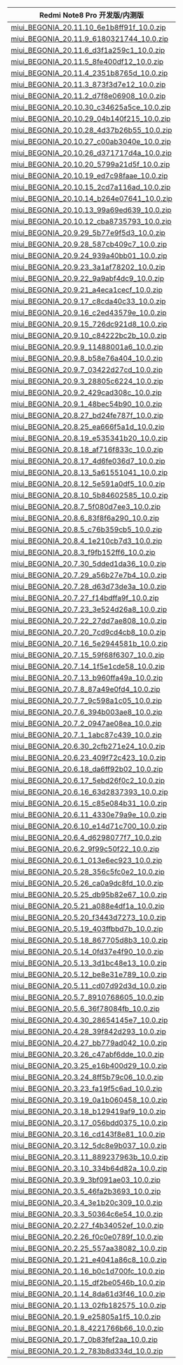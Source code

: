 | Redmi Note8 Pro  开发版/内测版    |
| ---- |
| [miui_BEGONIA_20.11.10_6e1b8ff91f_10.0.zip](https://hugeota.d.miui.com/20.11.10/miui_BEGONIA_20.11.10_6e1b8ff91f_10.0.zip)    |
| [miui_BEGONIA_20.11.9_6180321744_10.0.zip](https://hugeota.d.miui.com/20.11.9/miui_BEGONIA_20.11.9_6180321744_10.0.zip)    |
| [miui_BEGONIA_20.11.6_d3f1a259c1_10.0.zip](https://hugeota.d.miui.com/20.11.6/miui_BEGONIA_20.11.6_d3f1a259c1_10.0.zip)    |
| [miui_BEGONIA_20.11.5_8fe400df12_10.0.zip](https://hugeota.d.miui.com/20.11.5/miui_BEGONIA_20.11.5_8fe400df12_10.0.zip)    |
| [miui_BEGONIA_20.11.4_2351b8765d_10.0.zip](https://hugeota.d.miui.com/20.11.4/miui_BEGONIA_20.11.4_2351b8765d_10.0.zip)    |
| [miui_BEGONIA_20.11.3_873f3d7e12_10.0.zip](https://hugeota.d.miui.com/20.11.3/miui_BEGONIA_20.11.3_873f3d7e12_10.0.zip)    |
| [miui_BEGONIA_20.11.2_d7f8e06908_10.0.zip](https://hugeota.d.miui.com/20.11.2/miui_BEGONIA_20.11.2_d7f8e06908_10.0.zip)    |
| [miui_BEGONIA_20.10.30_c34625a5ce_10.0.zip](https://hugeota.d.miui.com/20.10.30/miui_BEGONIA_20.10.30_c34625a5ce_10.0.zip)    |
| [miui_BEGONIA_20.10.29_04b140f215_10.0.zip](https://hugeota.d.miui.com/20.10.29/miui_BEGONIA_20.10.29_04b140f215_10.0.zip)    |
| [miui_BEGONIA_20.10.28_4d37b26b55_10.0.zip](https://hugeota.d.miui.com/20.10.28/miui_BEGONIA_20.10.28_4d37b26b55_10.0.zip)    |
| [miui_BEGONIA_20.10.27_c00ab3040e_10.0.zip](https://hugeota.d.miui.com/20.10.27/miui_BEGONIA_20.10.27_c00ab3040e_10.0.zip)    |
| [miui_BEGONIA_20.10.26_d371717d4a_10.0.zip](https://hugeota.d.miui.com/20.10.26/miui_BEGONIA_20.10.26_d371717d4a_10.0.zip)    |
| [miui_BEGONIA_20.10.20_5799a21d5f_10.0.zip](https://hugeota.d.miui.com/20.10.20/miui_BEGONIA_20.10.20_5799a21d5f_10.0.zip)    |
| [miui_BEGONIA_20.10.19_ed7c98faae_10.0.zip](https://hugeota.d.miui.com/20.10.19/miui_BEGONIA_20.10.19_ed7c98faae_10.0.zip)    |
| [miui_BEGONIA_20.10.15_2cd7a116ad_10.0.zip](https://hugeota.d.miui.com/20.10.15/miui_BEGONIA_20.10.15_2cd7a116ad_10.0.zip)    |
| [miui_BEGONIA_20.10.14_b264e07641_10.0.zip](https://hugeota.d.miui.com/20.10.14/miui_BEGONIA_20.10.14_b264e07641_10.0.zip)    |
| [miui_BEGONIA_20.10.13_99a69ed639_10.0.zip](https://hugeota.d.miui.com/20.10.13/miui_BEGONIA_20.10.13_99a69ed639_10.0.zip)    |
| [miui_BEGONIA_20.10.12_cba8735793_10.0.zip](https://hugeota.d.miui.com/20.10.12/miui_BEGONIA_20.10.12_cba8735793_10.0.zip)    |
| [miui_BEGONIA_20.9.29_5b77e9f5d3_10.0.zip](https://hugeota.d.miui.com/20.9.29/miui_BEGONIA_20.9.29_5b77e9f5d3_10.0.zip)    |
| [miui_BEGONIA_20.9.28_587cb409c7_10.0.zip](https://hugeota.d.miui.com/20.9.28/miui_BEGONIA_20.9.28_587cb409c7_10.0.zip)    |
| [miui_BEGONIA_20.9.24_939a40bb01_10.0.zip](https://hugeota.d.miui.com/20.9.24/miui_BEGONIA_20.9.24_939a40bb01_10.0.zip)    |
| [miui_BEGONIA_20.9.23_3a1af78202_10.0.zip](https://hugeota.d.miui.com/20.9.23/miui_BEGONIA_20.9.23_3a1af78202_10.0.zip)    |
| [miui_BEGONIA_20.9.22_9a9abf4dc9_10.0.zip](https://hugeota.d.miui.com/20.9.22/miui_BEGONIA_20.9.22_9a9abf4dc9_10.0.zip)    |
| [miui_BEGONIA_20.9.21_a4eca1cecf_10.0.zip](https://hugeota.d.miui.com/20.9.21/miui_BEGONIA_20.9.21_a4eca1cecf_10.0.zip)    |
| [miui_BEGONIA_20.9.17_c8cda40c33_10.0.zip](https://hugeota.d.miui.com/20.9.17/miui_BEGONIA_20.9.17_c8cda40c33_10.0.zip)    |
| [miui_BEGONIA_20.9.16_c2ed43579e_10.0.zip](https://hugeota.d.miui.com/20.9.16/miui_BEGONIA_20.9.16_c2ed43579e_10.0.zip)    |
| [miui_BEGONIA_20.9.15_726dc921d8_10.0.zip](https://hugeota.d.miui.com/20.9.15/miui_BEGONIA_20.9.15_726dc921d8_10.0.zip)    |
| [miui_BEGONIA_20.9.10_c84222bc2b_10.0.zip](https://hugeota.d.miui.com/20.9.10/miui_BEGONIA_20.9.10_c84222bc2b_10.0.zip)    |
| [miui_BEGONIA_20.9.9_11488001a6_10.0.zip](https://hugeota.d.miui.com/20.9.9/miui_BEGONIA_20.9.9_11488001a6_10.0.zip)    |
| [miui_BEGONIA_20.9.8_b58e76a404_10.0.zip](https://hugeota.d.miui.com/20.9.8/miui_BEGONIA_20.9.8_b58e76a404_10.0.zip)    |
| [miui_BEGONIA_20.9.7_03422d27cd_10.0.zip](https://hugeota.d.miui.com/20.9.7/miui_BEGONIA_20.9.7_03422d27cd_10.0.zip)    |
| [miui_BEGONIA_20.9.3_28805c6224_10.0.zip](https://hugeota.d.miui.com/20.9.3/miui_BEGONIA_20.9.3_28805c6224_10.0.zip)    |
| [miui_BEGONIA_20.9.2_429cad308c_10.0.zip](https://hugeota.d.miui.com/20.9.2/miui_BEGONIA_20.9.2_429cad308c_10.0.zip)    |
| [miui_BEGONIA_20.9.1_48bec54b90_10.0.zip](https://hugeota.d.miui.com/20.9.1/miui_BEGONIA_20.9.1_48bec54b90_10.0.zip)    |
| [miui_BEGONIA_20.8.27_bd24fe787f_10.0.zip](https://hugeota.d.miui.com/20.8.27/miui_BEGONIA_20.8.27_bd24fe787f_10.0.zip)    |
| [miui_BEGONIA_20.8.25_ea666f5a1d_10.0.zip](https://hugeota.d.miui.com/20.8.25/miui_BEGONIA_20.8.25_ea666f5a1d_10.0.zip)    |
| [miui_BEGONIA_20.8.19_e535341b20_10.0.zip](https://hugeota.d.miui.com/20.8.19/miui_BEGONIA_20.8.19_e535341b20_10.0.zip)    |
| [miui_BEGONIA_20.8.18_af716f833c_10.0.zip](https://hugeota.d.miui.com/20.8.18/miui_BEGONIA_20.8.18_af716f833c_10.0.zip)    |
| [miui_BEGONIA_20.8.17_4d6fe036d7_10.0.zip](https://hugeota.d.miui.com/20.8.17/miui_BEGONIA_20.8.17_4d6fe036d7_10.0.zip)    |
| [miui_BEGONIA_20.8.13_5a61551041_10.0.zip](https://hugeota.d.miui.com/20.8.13/miui_BEGONIA_20.8.13_5a61551041_10.0.zip)    |
| [miui_BEGONIA_20.8.12_5e591a0df5_10.0.zip](https://hugeota.d.miui.com/20.8.12/miui_BEGONIA_20.8.12_5e591a0df5_10.0.zip)    |
| [miui_BEGONIA_20.8.10_5b84602585_10.0.zip](https://hugeota.d.miui.com/20.8.10/miui_BEGONIA_20.8.10_5b84602585_10.0.zip)    |
| [miui_BEGONIA_20.8.7_5f080d7ee3_10.0.zip](https://hugeota.d.miui.com/20.8.7/miui_BEGONIA_20.8.7_5f080d7ee3_10.0.zip)    |
| [miui_BEGONIA_20.8.6_83f8f6a290_10.0.zip](https://hugeota.d.miui.com/20.8.6/miui_BEGONIA_20.8.6_83f8f6a290_10.0.zip)    |
| [miui_BEGONIA_20.8.5_c76b359cb5_10.0.zip](https://hugeota.d.miui.com/20.8.5/miui_BEGONIA_20.8.5_c76b359cb5_10.0.zip)    |
| [miui_BEGONIA_20.8.4_1e210cb7d3_10.0.zip](https://hugeota.d.miui.com/20.8.4/miui_BEGONIA_20.8.4_1e210cb7d3_10.0.zip)    |
| [miui_BEGONIA_20.8.3_f9fb152ff6_10.0.zip](https://hugeota.d.miui.com/20.8.3/miui_BEGONIA_20.8.3_f9fb152ff6_10.0.zip)    |
| [miui_BEGONIA_20.7.30_5dded1da36_10.0.zip](https://hugeota.d.miui.com/20.7.30/miui_BEGONIA_20.7.30_5dded1da36_10.0.zip)    |
| [miui_BEGONIA_20.7.29_a56b27e7b4_10.0.zip](https://hugeota.d.miui.com/20.7.29/miui_BEGONIA_20.7.29_a56b27e7b4_10.0.zip)    |
| [miui_BEGONIA_20.7.28_d63d73de3a_10.0.zip](https://hugeota.d.miui.com/20.7.28/miui_BEGONIA_20.7.28_d63d73de3a_10.0.zip)    |
| [miui_BEGONIA_20.7.27_f14bdffa9f_10.0.zip](https://hugeota.d.miui.com/20.7.27/miui_BEGONIA_20.7.27_f14bdffa9f_10.0.zip)    |
| [miui_BEGONIA_20.7.23_3e524d26a8_10.0.zip](https://hugeota.d.miui.com/20.7.23/miui_BEGONIA_20.7.23_3e524d26a8_10.0.zip)    |
| [miui_BEGONIA_20.7.22_27dd7ae808_10.0.zip](https://hugeota.d.miui.com/20.7.22/miui_BEGONIA_20.7.22_27dd7ae808_10.0.zip)    |
| [miui_BEGONIA_20.7.20_7cd9cd4cb8_10.0.zip](https://hugeota.d.miui.com/20.7.20/miui_BEGONIA_20.7.20_7cd9cd4cb8_10.0.zip)    |
| [miui_BEGONIA_20.7.16_5e2944581b_10.0.zip](https://hugeota.d.miui.com/20.7.16/miui_BEGONIA_20.7.16_5e2944581b_10.0.zip)    |
| [miui_BEGONIA_20.7.15_59f68f6307_10.0.zip](https://hugeota.d.miui.com/20.7.15/miui_BEGONIA_20.7.15_59f68f6307_10.0.zip)    |
| [miui_BEGONIA_20.7.14_1f5e1cde58_10.0.zip](https://hugeota.d.miui.com/20.7.14/miui_BEGONIA_20.7.14_1f5e1cde58_10.0.zip)    |
| [miui_BEGONIA_20.7.13_b960ffa49a_10.0.zip](https://hugeota.d.miui.com/20.7.13/miui_BEGONIA_20.7.13_b960ffa49a_10.0.zip)    |
| [miui_BEGONIA_20.7.8_87a49e0fd4_10.0.zip](https://hugeota.d.miui.com/20.7.8/miui_BEGONIA_20.7.8_87a49e0fd4_10.0.zip)    |
| [miui_BEGONIA_20.7.7_9c598a1c05_10.0.zip](https://hugeota.d.miui.com/20.7.7/miui_BEGONIA_20.7.7_9c598a1c05_10.0.zip)    |
| [miui_BEGONIA_20.7.6_394b003ae8_10.0.zip](https://hugeota.d.miui.com/20.7.6/miui_BEGONIA_20.7.6_394b003ae8_10.0.zip)    |
| [miui_BEGONIA_20.7.2_0947ae08ea_10.0.zip](https://hugeota.d.miui.com/20.7.2/miui_BEGONIA_20.7.2_0947ae08ea_10.0.zip)    |
| [miui_BEGONIA_20.7.1_1abc87c439_10.0.zip](https://hugeota.d.miui.com/20.7.1/miui_BEGONIA_20.7.1_1abc87c439_10.0.zip)    |
| [miui_BEGONIA_20.6.30_2cfb271e24_10.0.zip](https://hugeota.d.miui.com/20.6.30/miui_BEGONIA_20.6.30_2cfb271e24_10.0.zip)    |
| [miui_BEGONIA_20.6.23_409f72c423_10.0.zip](https://hugeota.d.miui.com/20.6.23/miui_BEGONIA_20.6.23_409f72c423_10.0.zip)    |
| [miui_BEGONIA_20.6.18_da6ff92b02_10.0.zip](https://hugeota.d.miui.com/20.6.18/miui_BEGONIA_20.6.18_da6ff92b02_10.0.zip)    |
| [miui_BEGONIA_20.6.17_5ebd26f0c2_10.0.zip](https://hugeota.d.miui.com/20.6.17/miui_BEGONIA_20.6.17_5ebd26f0c2_10.0.zip)    |
| [miui_BEGONIA_20.6.16_63d2837393_10.0.zip](https://hugeota.d.miui.com/20.6.16/miui_BEGONIA_20.6.16_63d2837393_10.0.zip)    |
| [miui_BEGONIA_20.6.15_c85e084b31_10.0.zip](https://hugeota.d.miui.com/20.6.15/miui_BEGONIA_20.6.15_c85e084b31_10.0.zip)    |
| [miui_BEGONIA_20.6.11_4330e79a9e_10.0.zip](https://hugeota.d.miui.com/20.6.11/miui_BEGONIA_20.6.11_4330e79a9e_10.0.zip)    |
| [miui_BEGONIA_20.6.10_e14d71c700_10.0.zip](https://hugeota.d.miui.com/20.6.10/miui_BEGONIA_20.6.10_e14d71c700_10.0.zip)    |
| [miui_BEGONIA_20.6.4_d6298077f7_10.0.zip](https://hugeota.d.miui.com/20.6.4/miui_BEGONIA_20.6.4_d6298077f7_10.0.zip)    |
| [miui_BEGONIA_20.6.2_9f99c50f22_10.0.zip](https://hugeota.d.miui.com/20.6.2/miui_BEGONIA_20.6.2_9f99c50f22_10.0.zip)    |
| [miui_BEGONIA_20.6.1_013e6ec923_10.0.zip](https://hugeota.d.miui.com/20.6.1/miui_BEGONIA_20.6.1_013e6ec923_10.0.zip)    |
| [miui_BEGONIA_20.5.28_356c5fc0e2_10.0.zip](https://hugeota.d.miui.com/20.5.28/miui_BEGONIA_20.5.28_356c5fc0e2_10.0.zip)    |
| [miui_BEGONIA_20.5.26_ca0a9dc8fd_10.0.zip](https://hugeota.d.miui.com/20.5.26/miui_BEGONIA_20.5.26_ca0a9dc8fd_10.0.zip)    |
| [miui_BEGONIA_20.5.25_db95b82e67_10.0.zip](https://hugeota.d.miui.com/20.5.25/miui_BEGONIA_20.5.25_db95b82e67_10.0.zip)    |
| [miui_BEGONIA_20.5.21_a088e4df1a_10.0.zip](https://hugeota.d.miui.com/20.5.21/miui_BEGONIA_20.5.21_a088e4df1a_10.0.zip)    |
| [miui_BEGONIA_20.5.20_f3443d7273_10.0.zip](https://hugeota.d.miui.com/20.5.20/miui_BEGONIA_20.5.20_f3443d7273_10.0.zip)    |
| [miui_BEGONIA_20.5.19_403ffbbd7b_10.0.zip](https://hugeota.d.miui.com/20.5.19/miui_BEGONIA_20.5.19_403ffbbd7b_10.0.zip)    |
| [miui_BEGONIA_20.5.18_867705d8b3_10.0.zip](https://hugeota.d.miui.com/20.5.18/miui_BEGONIA_20.5.18_867705d8b3_10.0.zip)    |
| [miui_BEGONIA_20.5.14_0fd37e4f90_10.0.zip](https://hugeota.d.miui.com/20.5.14/miui_BEGONIA_20.5.14_0fd37e4f90_10.0.zip)    |
| [miui_BEGONIA_20.5.13_3d1bc48e13_10.0.zip](https://hugeota.d.miui.com/20.5.13/miui_BEGONIA_20.5.13_3d1bc48e13_10.0.zip)    |
| [miui_BEGONIA_20.5.12_be8e31e789_10.0.zip](https://hugeota.d.miui.com/20.5.12/miui_BEGONIA_20.5.12_be8e31e789_10.0.zip)    |
| [miui_BEGONIA_20.5.11_cd07d92d3d_10.0.zip](https://hugeota.d.miui.com/20.5.11/miui_BEGONIA_20.5.11_cd07d92d3d_10.0.zip)    |
| [miui_BEGONIA_20.5.7_8910768605_10.0.zip](https://hugeota.d.miui.com/20.5.7/miui_BEGONIA_20.5.7_8910768605_10.0.zip)    |
| [miui_BEGONIA_20.5.6_36f78084fb_10.0.zip](https://hugeota.d.miui.com/20.5.6/miui_BEGONIA_20.5.6_36f78084fb_10.0.zip)    |
| [miui_BEGONIA_20.4.30_28654145e7_10.0.zip](https://hugeota.d.miui.com/20.4.30/miui_BEGONIA_20.4.30_28654145e7_10.0.zip)    |
| [miui_BEGONIA_20.4.28_39f842d293_10.0.zip](https://hugeota.d.miui.com/20.4.28/miui_BEGONIA_20.4.28_39f842d293_10.0.zip)    |
| [miui_BEGONIA_20.4.27_bb779ad042_10.0.zip](https://hugeota.d.miui.com/20.4.27/miui_BEGONIA_20.4.27_bb779ad042_10.0.zip)    |
| [miui_BEGONIA_20.3.26_c47abf6dde_10.0.zip](https://hugeota.d.miui.com/20.3.26/miui_BEGONIA_20.3.26_c47abf6dde_10.0.zip)    |
| [miui_BEGONIA_20.3.25_e16b400d29_10.0.zip](https://hugeota.d.miui.com/20.3.25/miui_BEGONIA_20.3.25_e16b400d29_10.0.zip)    |
| [miui_BEGONIA_20.3.24_8ff5b79c06_10.0.zip](https://hugeota.d.miui.com/20.3.24/miui_BEGONIA_20.3.24_8ff5b79c06_10.0.zip)    |
| [miui_BEGONIA_20.3.23_fa19f5c6ad_10.0.zip](https://hugeota.d.miui.com/20.3.23/miui_BEGONIA_20.3.23_fa19f5c6ad_10.0.zip)    |
| [miui_BEGONIA_20.3.19_0a1b060458_10.0.zip](https://hugeota.d.miui.com/20.3.19/miui_BEGONIA_20.3.19_0a1b060458_10.0.zip)    |
| [miui_BEGONIA_20.3.18_b129419af9_10.0.zip](https://hugeota.d.miui.com/20.3.18/miui_BEGONIA_20.3.18_b129419af9_10.0.zip)    |
| [miui_BEGONIA_20.3.17_056bdd0375_10.0.zip](https://hugeota.d.miui.com/20.3.17/miui_BEGONIA_20.3.17_056bdd0375_10.0.zip)    |
| [miui_BEGONIA_20.3.16_cd143f8e81_10.0.zip](https://hugeota.d.miui.com/20.3.16/miui_BEGONIA_20.3.16_cd143f8e81_10.0.zip)    |
| [miui_BEGONIA_20.3.12_5dc8e9b037_10.0.zip](https://hugeota.d.miui.com/20.3.12/miui_BEGONIA_20.3.12_5dc8e9b037_10.0.zip)    |
| [miui_BEGONIA_20.3.11_889237963b_10.0.zip](https://hugeota.d.miui.com/20.3.11/miui_BEGONIA_20.3.11_889237963b_10.0.zip)    |
| [miui_BEGONIA_20.3.10_334b64d82a_10.0.zip](https://hugeota.d.miui.com/20.3.10/miui_BEGONIA_20.3.10_334b64d82a_10.0.zip)    |
| [miui_BEGONIA_20.3.9_3bf091ae03_10.0.zip](https://hugeota.d.miui.com/20.3.9/miui_BEGONIA_20.3.9_3bf091ae03_10.0.zip)    |
| [miui_BEGONIA_20.3.5_46fa2b3693_10.0.zip](https://hugeota.d.miui.com/20.3.5/miui_BEGONIA_20.3.5_46fa2b3693_10.0.zip)    |
| [miui_BEGONIA_20.3.4_3e1b20c309_10.0.zip](https://hugeota.d.miui.com/20.3.4/miui_BEGONIA_20.3.4_3e1b20c309_10.0.zip)    |
| [miui_BEGONIA_20.3.3_50364c6e54_10.0.zip](https://hugeota.d.miui.com/20.3.3/miui_BEGONIA_20.3.3_50364c6e54_10.0.zip)    |
| [miui_BEGONIA_20.2.27_f4b34052ef_10.0.zip](https://hugeota.d.miui.com/20.2.27/miui_BEGONIA_20.2.27_f4b34052ef_10.0.zip)    |
| [miui_BEGONIA_20.2.26_f0c0e0789f_10.0.zip](https://hugeota.d.miui.com/20.2.26/miui_BEGONIA_20.2.26_f0c0e0789f_10.0.zip)    |
| [miui_BEGONIA_20.2.25_557aa38082_10.0.zip](https://hugeota.d.miui.com/20.2.25/miui_BEGONIA_20.2.25_557aa38082_10.0.zip)    |
| [miui_BEGONIA_20.1.21_e4041a86c8_10.0.zip](https://hugeota.d.miui.com/20.1.21/miui_BEGONIA_20.1.21_e4041a86c8_10.0.zip)    |
| [miui_BEGONIA_20.1.16_b0c1d700fc_10.0.zip](https://hugeota.d.miui.com/20.1.16/miui_BEGONIA_20.1.16_b0c1d700fc_10.0.zip)    |
| [miui_BEGONIA_20.1.15_df2be0546b_10.0.zip](https://hugeota.d.miui.com/20.1.15/miui_BEGONIA_20.1.15_df2be0546b_10.0.zip)    |
| [miui_BEGONIA_20.1.14_8da61d3f46_10.0.zip](https://hugeota.d.miui.com/20.1.14/miui_BEGONIA_20.1.14_8da61d3f46_10.0.zip)    |
| [miui_BEGONIA_20.1.13_02fb182575_10.0.zip](https://hugeota.d.miui.com/20.1.13/miui_BEGONIA_20.1.13_02fb182575_10.0.zip)    |
| [miui_BEGONIA_20.1.9_e25805a1f5_10.0.zip](https://hugeota.d.miui.com/20.1.9/miui_BEGONIA_20.1.9_e25805a1f5_10.0.zip)    |
| [miui_BEGONIA_20.1.8_4221766b66_10.0.zip](https://hugeota.d.miui.com/20.1.8/miui_BEGONIA_20.1.8_4221766b66_10.0.zip)    |
| [miui_BEGONIA_20.1.7_0b83fef2aa_10.0.zip](https://hugeota.d.miui.com/20.1.7/miui_BEGONIA_20.1.7_0b83fef2aa_10.0.zip)    |
| [miui_BEGONIA_20.1.2_783b8d334d_10.0.zip](https://hugeota.d.miui.com/20.1.2/miui_BEGONIA_20.1.2_783b8d334d_10.0.zip)    |
